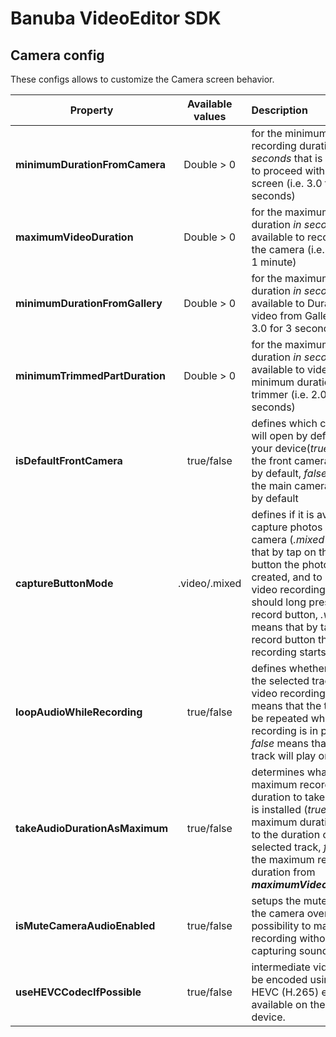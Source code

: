 # Banuba VideoEditor SDK
## Camera config
These configs allows to customize the Camera screen behavior.

| Property | Available values | Description |
| ------------- | :------------: | :------------- |
| **minimumDurationFromCamera** | Double > 0 | for the minimum recording duration *in seconds* that is allowed to proceed with Editor screen (i.e. 3.0 for 3 seconds)
| **maximumVideoDuration** | Double > 0 | for the maximum video duration *in seconds* available to record on the camera (i.e. 60.0 for 1 minute)
| **minimumDurationFromGallery** | Double > 0 | for the maximum video duration *in seconds*  available to Duration video from Gallery (i.e. 3.0 for 3 seconds)
| **minimumTrimmedPartDuration** | Double > 0 | for the maximum video duration *in seconds*  available to video part minimum duration at trimmer (i.e. 2.0 for 2 seconds)
| **isDefaultFrontCamera** | true/false | defines which camera will open by default on your device(*true* means the front camera opens by default, *false* means the main camera opens by default
| **captureButtonMode** | .video/.mixed | defines if it is available to capture photos on the camera (*.mixed* means that by tap on the record button the photo will be created, and to make a video recording you should long press the record button, *.video* means that by tap on the record button the video recording starts)
| **loopAudioWhileRecording** | true/false | defines whether to loop the selected track during video recording (*true* means that the track will be repeated while recording is in progress, *false* means that the track will play once)
| **takeAudioDurationAsMaximum** | true/false | determines what maximum recording duration to take if a track is installed (*true* set the maximum duration equal to the duration of the selected track, *false* take the maximum recording duration from ***maximumVideoDuration***
| **isMuteCameraAudioEnabled** | true/false | setups the mute icon on the camera overlay and possibility to make video recording without capturing sound
| **useHEVCCodecIfPossible** | true/false | intermediate video will be encoded using the HEVC (H.265) encoder if available on the current device.
